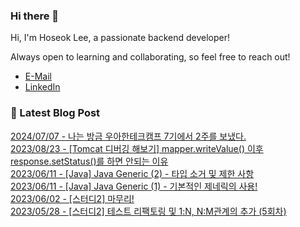 
### Hi there 👋

Hi, I'm Hoseok Lee, a passionate backend developer!

Always open to learning and collaborating, so feel free to reach out!

- [E-Mail](mailto:wpdlzhf159@gmail.com)
- [LinkedIn](https://www.linkedin.com/in/%ED%98%B8%EC%84%9D-%EC%9D%B4-01278b264/)



### 📌 Latest Blog Post

[2024/07/07 - 나는 방금 우아한테크캠프 7기에서 2주를 보냈다.](https://hiiwee.tistory.com/48) <br/>
[2023/08/23 - [Tomcat 디버깅 해보기] mapper.writeValue() 이후 response.setStatus()를 하면 안되는 이유](https://hiiwee.tistory.com/46) <br/>
[2023/06/11 - [Java] Java Generic (2) - 타입 소거 및 제한 사항](https://hiiwee.tistory.com/45) <br/>
[2023/06/11 - [Java] Java Generic (1) - 기본적인 제네릭의 사용!](https://hiiwee.tistory.com/44) <br/>
[2023/06/02 - [스터디2] 마무리!](https://hiiwee.tistory.com/43) <br/>
[2023/05/28 - [스터디2] 테스트 리팩토링 및 1:N, N:M관계의 추가 (5회차)](https://hiiwee.tistory.com/42) <br/>
